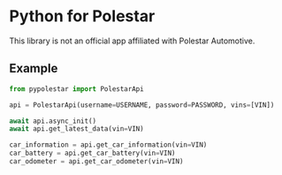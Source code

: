# Python for Polestar

This library is not an official app affiliated with Polestar Automotive.


## Example

```python
from pypolestar import PolestarApi

api = PolestarApi(username=USERNAME, password=PASSWORD, vins=[VIN])

await api.async_init()
await api.get_latest_data(vin=VIN)

car_information = api.get_car_information(vin=VIN)
car_battery = api.get_car_battery(vin=VIN)
car_odometer = api.get_car_odometer(vin=VIN)
```
